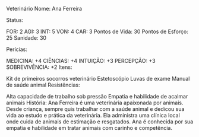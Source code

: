 Veterinário
Nome: Ana Ferreira

Status:

FOR: 2
AGI: 3
INT: 5
VON: 4
CAR: 3
Pontos de Vida: 30
Pontos de Esforço: 25
Sanidade: 30

Perícias:

MEDICINA: +4
CIÊNCIAS: +4
INTUIÇÃO: +3
PERCEPÇÃO: +3
SOBREVIVÊNCIA: +2
Itens:

Kit de primeiros socorros veterinário
Estetoscópio
Luvas de exame
Manual de saúde animal
Resistências:

Alta capacidade de trabalho sob pressão
Empatia e habilidade de acalmar animais
História:
Ana Ferreira é uma veterinária apaixonada por animais. Desde criança, sempre quis trabalhar com a saúde animal e dedicou sua vida ao estudo e prática da veterinária. Ela administra uma clínica local onde cuida de animais de estimação e resgatados. Ana é conhecida por sua empatia e habilidade em tratar animais com carinho e competência.

